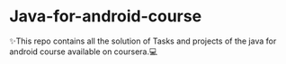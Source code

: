 # Java-for-android-course
✨This repo contains all the solution of Tasks and projects of the java for android course available on coursera.💻
